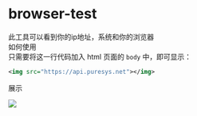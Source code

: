 # browser-test
此工具可以看到你的ip地址，系统和你的浏览器       
如何使用        
只需要将这一行代码加入 html 页面的  `body` 中，即可显示：     
```xml    
<img src="https://api.puresys.net"></img>        

```   
         
展示        
      
 ![](https://api.puresys.net) 
